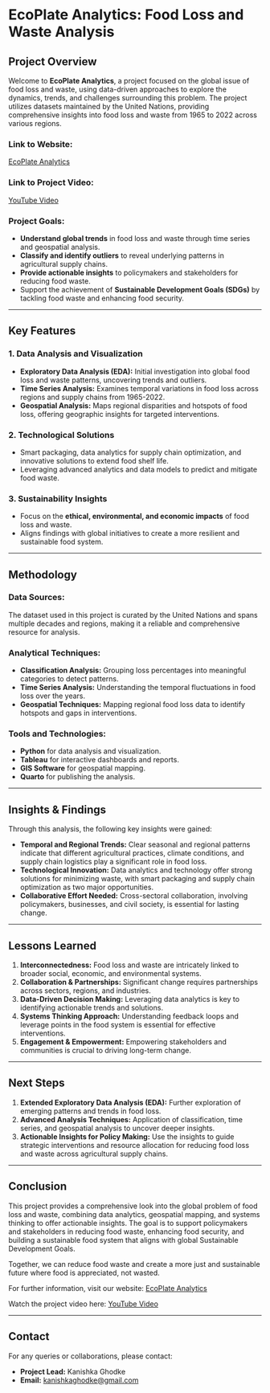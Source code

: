 # EcoPlate Analytics: Food Loss and Waste Analysis

## Project Overview

Welcome to **EcoPlate Analytics**, a project focused on the global issue of food loss and waste, using data-driven approaches to explore the dynamics, trends, and challenges surrounding this problem. The project utilizes datasets maintained by the United Nations, providing comprehensive insights into food loss and waste from 1965 to 2022 across various regions.

### Link to Website:
[EcoPlate Analytics](https://kagh3581.wixsite.com/ecoplate-analytics)

### Link to Project Video:
[YouTube Video](https://youtu.be/G569xARKEig)

### Project Goals:
- **Understand global trends** in food loss and waste through time series and geospatial analysis.
- **Classify and identify outliers** to reveal underlying patterns in agricultural supply chains.
- **Provide actionable insights** to policymakers and stakeholders for reducing food waste.
- Support the achievement of **Sustainable Development Goals (SDGs)** by tackling food waste and enhancing food security.

---

## Key Features

### 1. **Data Analysis and Visualization**
   - **Exploratory Data Analysis (EDA):** Initial investigation into global food loss and waste patterns, uncovering trends and outliers.
   - **Time Series Analysis:** Examines temporal variations in food loss across regions and supply chains from 1965-2022.
   - **Geospatial Analysis:** Maps regional disparities and hotspots of food loss, offering geographic insights for targeted interventions.

### 2. **Technological Solutions**
   - Smart packaging, data analytics for supply chain optimization, and innovative solutions to extend food shelf life.
   - Leveraging advanced analytics and data models to predict and mitigate food waste.

### 3. **Sustainability Insights**
   - Focus on the **ethical, environmental, and economic impacts** of food loss and waste.
   - Aligns findings with global initiatives to create a more resilient and sustainable food system.

---

## Methodology

### Data Sources:
The dataset used in this project is curated by the United Nations and spans multiple decades and regions, making it a reliable and comprehensive resource for analysis.

### Analytical Techniques:
- **Classification Analysis:** Grouping loss percentages into meaningful categories to detect patterns.
- **Time Series Analysis:** Understanding the temporal fluctuations in food loss over the years.
- **Geospatial Techniques:** Mapping regional food loss data to identify hotspots and gaps in interventions.

### Tools and Technologies:
- **Python** for data analysis and visualization.
- **Tableau** for interactive dashboards and reports.
- **GIS Software** for geospatial mapping.
- **Quarto** for publishing the analysis.

---

## Insights & Findings

Through this analysis, the following key insights were gained:
- **Temporal and Regional Trends:** Clear seasonal and regional patterns indicate that different agricultural practices, climate conditions, and supply chain logistics play a significant role in food loss.
- **Technological Innovation:** Data analytics and technology offer strong solutions for minimizing waste, with smart packaging and supply chain optimization as two major opportunities.
- **Collaborative Effort Needed:** Cross-sectoral collaboration, involving policymakers, businesses, and civil society, is essential for lasting change.

---

## Lessons Learned

1. **Interconnectedness:** Food loss and waste are intricately linked to broader social, economic, and environmental systems.
2. **Collaboration & Partnerships:** Significant change requires partnerships across sectors, regions, and industries.
3. **Data-Driven Decision Making:** Leveraging data analytics is key to identifying actionable trends and solutions.
4. **Systems Thinking Approach:** Understanding feedback loops and leverage points in the food system is essential for effective interventions.
5. **Engagement & Empowerment:** Empowering stakeholders and communities is crucial to driving long-term change.

---

## Next Steps

1. **Extended Exploratory Data Analysis (EDA):** Further exploration of emerging patterns and trends in food loss.
2. **Advanced Analysis Techniques:** Application of classification, time series, and geospatial analysis to uncover deeper insights.
3. **Actionable Insights for Policy Making:** Use the insights to guide strategic interventions and resource allocation for reducing food loss and waste across agricultural supply chains.

---

## Conclusion

This project provides a comprehensive look into the global problem of food loss and waste, combining data analytics, geospatial mapping, and systems thinking to offer actionable insights. The goal is to support policymakers and stakeholders in reducing food waste, enhancing food security, and building a sustainable food system that aligns with global Sustainable Development Goals.

Together, we can reduce food waste and create a more just and sustainable future where food is appreciated, not wasted. 

For further information, visit our website: [EcoPlate Analytics](https://kagh3581.wixsite.com/ecoplate-analytics)

Watch the project video here: [YouTube Video](https://youtu.be/G569xARKEig)

--- 

## Contact

For any queries or collaborations, please contact:
- **Project Lead:** Kanishka Ghodke
- **Email:** kanishkaghodke@gmail.com
